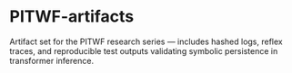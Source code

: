 # PITWF-artifacts
Artifact set for the PITWF research series — includes hashed logs, reflex traces, and reproducible test outputs validating symbolic persistence in transformer inference.

